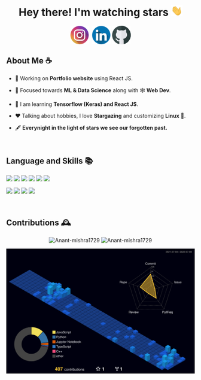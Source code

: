 <h1 align = "center">Hey there! I'm watching stars <img src = "static/wave.gif" alt = "" width = "30"/> 
</h1>
<div align ="center">
<a  href="https://instagram.com/anantmishra58" target="blank"><img align="center" src="static/instagram.png" alt="anantmishra58" height="50" width="50" /></a>&nbsp;
<a href="https://www.linkedin.com/in/anant-mishra-886912212" target="blank"><img align="center" src="static/linkedin.png" alt="amishra1729" height="50" width="50" /></a>
<a href="https://github.com/Anant-mishra1729" target="blank"><img align="center" src="static/github.png" alt="amishra1729" height="50" width="50" /></a>
</div>

<h2> About Me ☕</h2>


- 👷 Working on **Portfolio website** using React JS. 

- 🌱 Focused towards **ML & Data Science** along with 🕸️ **Web Dev**.

- 📖 I am learning **Tensorflow (Keras) and React JS**.

- ❤️ Talking about hobbies, I love **Stargazing** and customizing **Linux** :penguin:.

- 🖋️ **Everynight in the light of stars we see our forgotten past.**


<br/>
<h2>Language and Skills 📚</h2>

![](https://img.shields.io/badge/OS-Pop_OS-informational?style=flat&logo=linux&logoColor=white&color=242444)
![](https://img.shields.io/badge/Code-C++-informational?style=flat&logo=c%2B%2B&logoColor=white&color=242444)
![](https://img.shields.io/badge/Code-Python-informational?style=flat&logo=python&logoColor=white&color=242444)
![](https://img.shields.io/badge/Code-Javascript-informational?style=flat&logo=javascript&logoColor=white&color=242444)
![](https://img.shields.io/badge/Web-HTML5-informational?style=flat&logo=html5&logoColor=white&color=242444)
![](https://img.shields.io/badge/Web-CSS3-informational?style=flat&logo=css3&logoColor=white&color=242444)

![](https://img.shields.io/badge/Web-React-informational?style=flat&logo=react&logoColor=white&color=242444)
![](https://img.shields.io/badge/Database-MongoDB-informational?style=flat&logo=mongodb&logoColor=white&color=242444)
![](https://img.shields.io/badge/ML/DL-SkLearn-informational?style=flat&logo=scikit-learn&logoColor=white&color=242444)
![](https://img.shields.io/badge/ML/DL-Tensorflow-informational?style=flat&logo=tensorflow&logoColor=white&color=242444)

<br/>
<h2> Contributions 🕰️</h2>
<p align = "center">
<img src="https://github-readme-stats.vercel.app/api?username=Anant-mishra1729&show_icons=true&theme=tokyonight&hide_border=true" alt="Anant-mishra1729" width = "49%"/>
<img src="https://github-readme-streak-stats.herokuapp.com?user=Anant-mishra1729&theme=tokyonight&hide_border=true&date_format=M%20j%5B%2C%20Y%5D" alt="Anant-mishra1729" width = "49%"/>
</p>

![contributions](profile-3d-contrib/profile-night-view.svg)


<!--
<img src = "https://activity-graph.herokuapp.com/graph?username=Anant-mishra1729&bg_color=1a1b27&color=628fdb&line=60b4a6&point=ffffff&custom_title=Contribution%20Timeline&hide_border=true&radius=16&area=true&area_color=60b4a6" alt = "Contribution graph"/>
-->

<!--  Credits -->
<!--  Icons -->
<!--  <a href="https://www.flaticon.com/free-icons/instagram" title="instagram icons">Instagram icons created by Freepik - Flaticon</a> -->
<!--  <a href="https://www.flaticon.com/free-icons/github" title="instagram icons">Instagram icons created by Freepik - Flaticon</a> -->
<!--  <a href="https://www.flaticon.com/free-icons/linkedln" title="instagram icons">Instagram icons created by Freepik - Flaticon</a> -->
